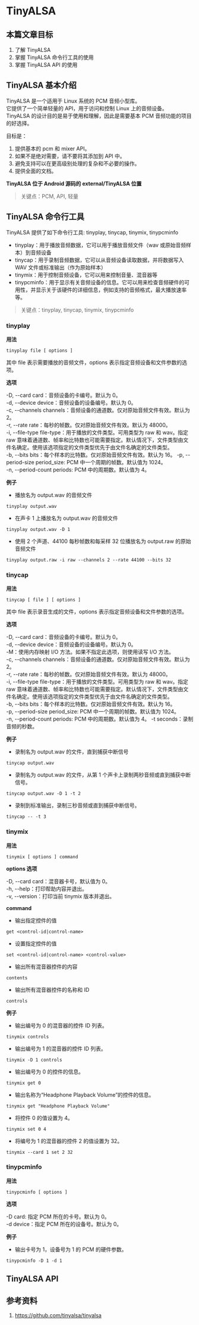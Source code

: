 # TinyALSA

## 本篇文章目标

1. 了解 TinyALSA
2. 掌握 TinyALSA 命令行工具的使用
3. 掌握 TinyALSA API 的使用

## TinyALSA 基本介绍

TinyALSA 是一个适用于 Linux 系统的 PCM 音频小型库。  
它提供了一个简单轻量的 API，用于访问和控制 Linux 上的音频设备。  
TinyALSA 的设计目的是易于使用和理解，因此是需要基本 PCM 音频功能的项目的好选择。

目标是：

1. 提供基本的 pcm 和 mixer API。
2. 如果不是绝对需要，请不要将其添加到 API 中。
3. 避免支持可以在更高级别处理的复杂和不必要的操作。
4. 提供全面的文档。

**TinyALSA 位于 Android 源码的 external/TinyALSA 位置**

> 关键点：PCM, API, 轻量

## TinyALSA 命令行工具

TinyALSA 提供了如下命令行工具: tinyplay, tinycap, tinymix, tinypcminfo

- tinyplay：用于播放音频数据，它可以用于播放音频文件（wav 或原始音频样本）到音频设备
- tinycap：用于录制音频数据，它可以从音频设备读取数据，并将数据写入 WAV 文件或标准输出（作为原始样本）
- tinymix：用于控制音频设备，它可以用来控制音量、混音器等
- tinypcminfo：用于显示有关音频设备的信息。它可以用来检查音频硬件的可用性，并显示关于该硬件的详细信息，例如支持的音频格式，最大播放速率等。

> 关键点：tinyplay, tinycap, tinymix, tinypcminfo

### tinyplay

**用法**

```
tinyplay file [ options ]
```

其中 file 表示需要播放的音频文件，options 表示指定音频设备和文件参数的选项。

**选项**

-D, --card card：音频设备的卡编号。默认为 0。  
-d, --device device：音频设备的设备编号。默认为 0。  
-c, --channels channels：音频设备的通道数。仅对原始音频文件有效。默认为 2。  
-r, --rate rate：每秒的帧数。仅对原始音频文件有效。默认为 48000。  
-i, --file-type file-type：用于播放的文件类型。可用类型为 raw 和 wav。指定 raw 意味着通道数、帧率和比特数也可能需要指定。默认情况下，文件类型由文件名确定。使用该选项指定的文件类型优先于由文件名确定的文件类型。  
-b, --bits bits：每个样本的比特数。仅对原始音频文件有效。默认为 16。
-p, --period-size period_size: PCM 中一个周期的帧数。默认值为 1024。  
-n, --period-count periods: PCM 中的周期数。默认值为 4。

**例子**

- 播放名为 output.wav 的音频文件

```
tinyplay output.wav
```

- 在声卡 1 上播放名为 output.wav 的音频文件

```
tinyplay output.wav -D 1
```

- 使用 2 个声道、44100 每秒帧数和每采样 32 位播放名为 output.raw 的原始音频文件

```
tinyplay output.raw -i raw --channels 2 --rate 44100 --bits 32
```

### tinycap

**用法**

```
tinycap [ file ] [ options ]
```

其中 file 表示录音生成的文件，options 表示指定音频设备和文件参数的选项。

**选项**

-D, --card card：音频设备的卡编号。默认为 0。  
-d, --device device：音频设备的设备编号。默认为 0。  
-M：使用内存映射 I/O 方法。如果不指定此选项，则使用读写 I/O 方法。  
-c, --channels channels：音频设备的通道数。仅对原始音频文件有效。默认为 2。  
-r, --rate rate：每秒的帧数。仅对原始音频文件有效。默认为 48000。  
-i, --file-type file-type：用于播放的文件类型。可用类型为 raw 和 wav。指定 raw 意味着通道数、帧率和比特数也可能需要指定。默认情况下，文件类型由文件名确定。使用该选项指定的文件类型优先于由文件名确定的文件类型。  
-b, --bits bits：每个样本的比特数。仅对原始音频文件有效。默认为 16。  
-p, --period-size period_size: PCM 中一个周期的帧数。默认值为 1024。  
-n, --period-count periods: PCM 中的周期数。默认值为 4。
-t seconds：录制音频的秒数。

**例子**

- 录制名为 output.wav 的文件，直到捕获中断信号

```
tinycap output.wav
```

- 录制名为 output.wav 的文件，从第 1 个声卡上录制两秒音频或直到捕获中断信号。

```
tinycap output.wav -D 1 -t 2
```

- 录制到标准输出，录制三秒音频或直到捕获中断信号。

```
tinycap -- -t 3
```

### tinymix

**用法**

```
tinymix [ options ] command
```

**options 选项**

-D, --card card：混音器卡号，默认值为 0。  
-h, --help：打印帮助内容并退出。  
-v, --version：打印当前 tinymix 版本并退出。

**command**

- 输出指定控件的值

```
get <control-id|control-name>
```

- 设置指定控件的值

```
set <control-id|control-name> <control-value>
```

- 输出所有混音器控件的内容

```
contents
```

- 输出所有混音器控件的名称和 ID

```
controls
```

**例子**

- 输出编号为 0 的混音器的控件 ID 列表。

```
tinymix controls
```

- 输出编号为 1 的混音器的控件 ID 列表。

```
tinymix -D 1 controls
```

- 输出编号为 0 的控件的信息。

```
tinymix get 0
```

- 输出名称为“Headphone Playback Volume”的控件的信息。

```
tinymix get "Headphone Playback Volume"
```

- 将控件 0 的值设置为 4。

```
tinymix set 0 4
```

- 将编号为 1 的混音器的控件 2 的值设置为 32。

```
tinymix --card 1 set 2 32
```

### tinypcminfo

**用法**

```
tinypcminfo [ options ]
```

**选项**

-D card: 指定 PCM 所在的卡号。默认为 0。  
-d device：指定 PCM 所在的设备号。默认为 0。

**例子**

- 输出卡号为 1，设备号为 1 的 PCM 的硬件参数。

```
tinypcminfo -D 1 -d 1
```

## TinyALSA API

## 参考资料

1. <https://github.com/tinyalsa/tinyalsa>
